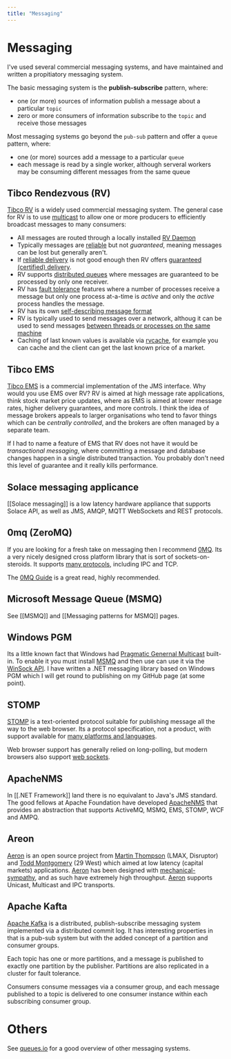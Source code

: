 ```yaml
---
title: "Messaging"
---
```

# Messaging

I've used several commercial messaging systems, and have maintained and written a propitiatory messaging system.  

The basic messaging system is the **publish-subscribe** pattern, where:
* one (or more) sources of information publish a message about a particular `topic`
* zero or more consumers of information subscribe to the `topic` and receive those messages

Most messaging systems go beyond the `pub-sub` pattern and offer a `queue` pattern, where:
* one (or more) sources add a message to a particular `queue`
* each message is read by a single worker, although serveral workers may be consuming different messages from the same queue

## Tibco Rendezvous (RV)

[Tibco RV](http://www.tibco.co.uk/products/automation/enterprise-messaging/rendezvous) is a widely used commercial messaging system.  The general case for RV is to use [multicast](https://en.wikipedia.org/?title=Multicast) to allow one or more producers to efficiently broadcast messages to many consumers:

* All messages are routed through a locally installed [RV Daemon](https://docs.tibco.com/pub/rendezvous/8.4.3/doc/html/tib_rv_concepts/rv_concepts.6.041.htm#1066740)
* Typically messages are [reliable](https://docs.tibco.com/pub/rendezvous/8.4.3/doc/html/tib_rv_concepts/rv_concepts.6.044.htm) but not *guaranteed*, meaning messages can be lost but generally aren't.
* If [reliable delivery](https://docs.tibco.com/pub/rendezvous/8.4.3/doc/html/tib_rv_concepts/rv_concepts.6.044.htm) is not good enough then RV offers [guaranteed (certified) delivery](https://docs.tibco.com/pub/rendezvous/8.4.3/doc/html/tib_rv_concepts/rv_concepts.6.097.htm).
* RV supports [distributed queues](https://docs.tibco.com/pub/rendezvous/8.4.3/doc/html/tib_rv_concepts/rv_concepts.6.116.htm) where messages are guaranteed to be processed by only one receiver.
* RV has [fault tolerance](https://docs.tibco.com/pub/rendezvous/8.4.3/doc/html/tib_rv_concepts/rv_concepts.6.126.htm) features where a number of processes receive a message but only one process at-a-time is *active* and only the *active* process handles the message.
* RV has its own [self-describing message format](https://docs.tibco.com/pub/rendezvous/8.4.3/doc/html/tib_rv_concepts/rv_concepts.6.054.htm)
* RV is typically used to send messages over a network, althoug it can be used to send messages [between threads or processes on the same machine](https://docs.tibco.com/pub/rendezvous/8.4.3/doc/html/tib_rv_concepts/rv_concepts.6.069.htm)
* Caching of last known values is available via [rvcache](https://docs.tibco.com/pub/rendezvous/8.4.3/doc/html/tib_rv_administration/rv_adm.6.110.htm), for example you can cache and the client can get the last known price of a market.

## Tibco EMS

[Tibco EMS](https://docs.tibco.com/pub/ems/8.2.1/doc/html/index.htm) is a commercial implementation of the JMS interface.  Why would you use EMS over RV? RV is aimed at high message rate applications, think stock market price updates, where as EMS is aimed at lower message rates, higher delivery guarantees, and more controls.
I think the idea of message brokers appeals to larger organisations who tend to favor things which can be *centrally controlled*, and the brokers are often managed by a separate team.

If I had to name a feature of EMS that RV does not have it would be *transactional messaging*, where committing a message and database changes happen in a single distributed transaction.  You probably don't need this level of guarantee and it really kills performance.

## Solace messaging applicance

[[Solace messaging]] is a low latency hardware appliance that supports Solace API, as well as JMS, AMQP, MQTT WebSockets and REST protocols.

## 0mq (ZeroMQ)

If you are looking for a fresh take on messaging then I recommend [0MQ](http://zeromq.org/).  Its a very nicely designed cross platform library that is sort of sockets-on-steroids.  It supports [many protocols](http://zeromq.org/docs:features), including IPC and TCP.

The [0MQ Guide](http://zguide.zeromq.org/page:all) is a great read, highly recommended.

## Microsoft Message Queue (MSMQ)

See [[MSMQ]] and [[Messaging patterns for MSMQ]] pages.

## Windows PGM

Its a little known fact that Windows had [Pragmatic Genernal Multicast](https://en.wikipedia.org/wiki/Pragmatic_General_Multicast) built-in.  To enable it you must install [MSMQ](https://msdn.microsoft.com/en-us/library/ms711472(v=vs.85).aspx) and then use can use it via the [WinSock API](https://msdn.microsoft.com/en-us/library/windows/desktop/ms740125(v=vs.85).aspx).  I have written a .NET messaging library based on Windows PGM which I will get round to publishing on my GitHub page (at some point).

## STOMP

[STOMP](https://stomp.github.io/) is a text-oriented protocol suitable for publishing message all the way to the web browser.  Its a protocol specification, not a product, with support available for [many platforms and languages](https://stomp.github.io/implementations.html). 

Web browser support has generally relied on long-polling, but modern browsers also support [web sockets](https://en.wikipedia.org/wiki/WebSocket).

## ApacheNMS

In [[.NET Framework]] land there is no equivalant to Java's JMS standard.  The good fellows at Apache Foundation have developed [ApacheNMS](http://activemq.apache.org/nms/) that provides an abstraction that supports ActiveMQ, MSMQ, EMS, STOMP, WCF and AMPQ.

## Areon

[Aeron](https://github.com/real-logic/Aeron) is an open source project from [Martin Thompson](https://github.com/mjpt777) (LMAX, Disruptor) and [Todd Montgomery](https://github.com/tmontgomery) (29 West) which aimed at low latency (capital markets) applications.  [Aeron](https://github.com/real-logic/Aeron) has been designed with [mechanical-sympathy](http://mechanical-sympathy.blogspot.co.uk/), and as such have extremely high throughput.  [Aeron](https://github.com/real-logic/Aeron) supports Unicast, Multicast and IPC transports.

## Apache Kafta

[Apache Kafka](http://kafka.apache.org/) is a distributed, publish-subscribe messaging system implemented via a distributed commit log.  It has interesting properties in that is a pub-sub system but with the added concept of a partition and consumer groups.

Each topic has one or more partitions, and a message is published to exactly one partition by the publisher. Partitions are also replicated in a cluster for fault tolerance.

Consumers consume messages via a consumer group, and each message published to a topic is delivered to one consumer instance within each subscribing consumer group.

# Others

See [queues.io](http://queues.io/) for a good overview of other messaging systems.